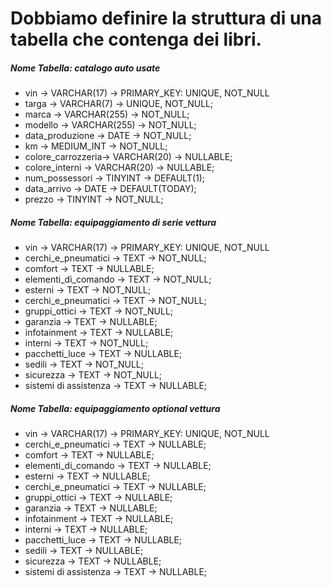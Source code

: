 # Dobbiamo definire la struttura di una tabella che contenga dei libri.

##### Nome Tabella: catalogo auto usate

- vin               -> VARCHAR(17)      -> PRIMARY_KEY: UNIQUE, NOT_NULL
- targa             -> VARCHAR(7)       -> UNIQUE, NOT_NULL;
- marca             -> VARCHAR(255)     -> NOT_NULL;
- modello           -> VARCHAR(255)     -> NOT_NULL;
- data_produzione   -> DATE             -> NOT_NULL;
- km                -> MEDIUM_INT       -> NOT_NULL;
- colore_carrozzeria-> VARCHAR(20)      -> NULLABLE;
- colore_interni    -> VARCHAR(20)      -> NULLABLE;
- num_possessori    -> TINYINT          -> DEFAULT(1);
- data_arrivo       -> DATE             -> DEFAULT(TODAY);
- prezzo            -> TINYINT          -> NOT_NULL;

##### Nome Tabella: equipaggiamento di serie vettura
- vin                   -> VARCHAR(17)      -> PRIMARY_KEY: UNIQUE, NOT_NULL
- cerchi_e_pneumatici   -> TEXT             -> NOT_NULL;
- comfort               -> TEXT             -> NULLABLE;
- elementi_di_comando   -> TEXT             -> NOT_NULL;
- esterni               -> TEXT             -> NOT_NULL;
- cerchi_e_pneumatici   -> TEXT             -> NOT_NULL;
- gruppi_ottici         -> TEXT             -> NOT_NULL;
- garanzia              -> TEXT             -> NULLABLE;
- infotainment          -> TEXT             -> NULLABLE;
- interni               -> TEXT             -> NOT_NULL;
- pacchetti_luce        -> TEXT             -> NULLABLE;
- sedili                -> TEXT             -> NOT_NULL;
- sicurezza             -> TEXT             -> NOT_NULL;
- sistemi di assistenza -> TEXT             -> NULLABLE;

##### Nome Tabella: equipaggiamento optional vettura
- vin                   -> VARCHAR(17)      -> PRIMARY_KEY: UNIQUE, NOT_NULL
- cerchi_e_pneumatici   -> TEXT             -> NULLABLE;
- comfort               -> TEXT             -> NULLABLE;
- elementi_di_comando   -> TEXT             -> NULLABLE;
- esterni               -> TEXT             -> NULLABLE;
- cerchi_e_pneumatici   -> TEXT             -> NULLABLE;
- gruppi_ottici         -> TEXT             -> NULLABLE;
- garanzia              -> TEXT             -> NULLABLE;
- infotainment          -> TEXT             -> NULLABLE;
- interni               -> TEXT             -> NULLABLE;
- pacchetti_luce        -> TEXT             -> NULLABLE;
- sedili                -> TEXT             -> NULLABLE;
- sicurezza             -> TEXT             -> NULLABLE;
- sistemi di assistenza -> TEXT             -> NULLABLE;